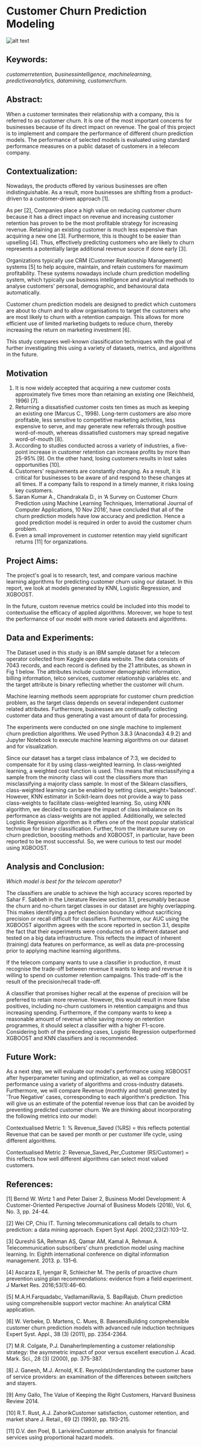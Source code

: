 # Customer Churn Prediction Modeling

![alt text](https://github.com/sp794uk/customer_churn_prediction_modeling/blob/main/Images/banner.jpg "banner image")

## Keywords: 
_customerretention, businessintelligence, machinelearning, predictiveanalytics, datamining, customerchurn._

## Abstract: 
When a customer terminates their relationship with a company, this is referred to as customer churn. It is one of the most important concerns for businesses because of its direct impact on revenue. The goal of this project is to implement and compare the performance of different churn prediction models. The performance of selected models is evaluated using standard performance measures on a public dataset of customers in a telecom company.

## Contextualization: 
Nowadays, the products offered by various businesses are often indistinguishable. As a result, more businesses are shifting from a product-driven to a customer-driven approach [1].

As per [2], Companies place a high value on reducing customer churn because it has a direct impact on revenue and increasing customer retention has proven to be the most profitable strategy for increasing revenue. Retaining an existing customer is much less expensive than acquiring a new one [3]. Furthermore, this is thought to be easier than upselling [4]. Thus, effectively predicting customers who are likely to churn represents a potentially large additional revenue source if done early [3].

Organizations typically use CRM (Customer Relationship Management) systems [5] to help acquire, maintain, and retain customers for maximum profitability. These systems nowadays include churn prediction modelling system, which typically use business intelligence and analytical methods to analyse customers' personal, demographic, and behavioural data automatically.

Customer churn prediction models are designed to predict which customers are about to churn and to allow organisations to target the customers who are most likely to churn with a retention campaign. This allows for more efficient use of limited marketing budgets to reduce churn, thereby increasing the return on marketing investment [6].

This study compares well-known classification techniques with the goal of further investigating this using a variety of datasets, metrics, and algorithms in the future.

## Motivation
1. It is now widely accepted that acquiring a new customer costs approximately five times more than retaining an existing one (Reichheld, 1996) [7].
2. Returning a dissatisfied customer costs ten times as much as keeping an existing one (Marcus C., 1998). Long-term customers are also more profitable, less sensitive to competitive marketing activities, less expensive to serve, and may generate new referrals through positive word-of-mouth, whereas dissatisfied customers may spread negative word-of-mouth [8].
3. According to studies conducted across a variety of industries, a five-point increase in customer retention can increase profits by more than 25-95% [9]. On the other hand, losing customers results in lost sales opportunities [10].
4. Customers' requirements are constantly changing. As a result, it is critical for businesses to be aware of and respond to these changes at all times. If a company fails to respond in a timely manner, it risks losing key customers.
5. Saran Kumar A., Chandrakala D., in ‘A Survey on Customer Churn Prediction using Machine Learning Techniques, International Journal of Computer Applications, 10 Nov 2016’, have concluded that all of the churn prediction models have low accuracy and prediction. Hence a good prediction model is required in order to avoid the customer churn problem.
6. Even a small improvement in customer retention may yield significant returns [11] for organizations.

## Project Aims:
The project's goal is to research, test, and compare various machine learning algorithms for predicting customer churn using our dataset. In this report, we look at models generated by KNN, Logistic Regression, and XGBOOST.

In the future, custom revenue metrics could be included into this model to contextualise the efficacy of applied algorithms. Moreover, we hope to test the performance of our model with more varied datasets and algorithms.

## Data and Experiments: 
The Dataset used in this study is an IBM sample dataset for a telecom operator collected from Kaggle open data website. The data consists of 7043 records, and each record is defined by the 21 attributes, as shown in Fig 1 below. The attributes include customer demographic information, billing information, telco services, customer relationship variables etc. and the target attribute is binary reflecting whether the customer will churn.

Machine learning methods seem appropriate for customer churn prediction problem, as the target class depends on several independent customer related attributes. Furthermore, businesses are continually collecting customer data and thus generating a vast amount of data for processing. 

The experiments were conducted on one single machine to implement churn prediction algorithms. We used Python 3.8.3 (Anaconda3 4.9.2) and Jupyter Notebook to execute machine learning algorithms on our dataset and for visualization.

Since our dataset has a target class imbalance of 7:3, we decided to compensate for it by using class-weighted learning. In class-weighted learning, a weighted cost function is used. This means that misclassifying a sample from the minority class will cost the classifiers more than misclassifying a majority class sample. In most of the Sklearn classifiers, class-weighted learning can be enabled by setting class_weight='balanced'. However, KNN estimator in Scikit-learn does not provide a way to pass class-weights to facilitate class-weighted learning. So, using KNN algorithm, we decided to compare the impact of class imbalance on its performance as class-weights are not applied.
Additionally, we selected Logistic Regression algorithm as it offers one of the most popular statistical technique for binary classification. Further, from the literature survey on churn prediction, boosting methods and XGBOOST, in particular, have been reported to be most successful. So, we were curious to test our model using XGBOOST.


## Analysis and Conclusion:
_Which model is best for the telecom operator?_

The classifiers are unable to achieve the high accuracy scores reported by Sahar F. Sabbeh in the Literature Review section 3.1, presumably because the churn and no-churn target classes in our dataset are highly overlapping. This makes identifying a perfect decision boundary without sacrificing precision or recall difficult for classifiers. Furthermore, our AUC using the XGBOOST algorithm agrees with the score reported in section 3.1, despite the fact that their experiments were conducted on a different dataset and tested on a big data infrastructure. This reflects the impact of inherent (training) data features on performance, as well as data pre-processing prior to applying machine learning algorithms.

If the telecom company wants to use a classifier in production, it must recognise the trade-off between revenue it wants to keep and revenue it is willing to spend on customer retention campaigns. This trade-off is the result of the precision/recall trade-off.

A classifier that promises higher recall at the expense of precision will be preferred to retain more revenue. However, this would result in more false positives, including no-churn customers in retention campaigns and thus increasing spending. Furthermore, if the company wants to keep a reasonable amount of revenue while saving money on retention programmes, it should select a classifier with a higher F1-score. Considering both of the preceding cases, Logistic Regression outperformed XGBOOST and KNN classifiers and is recommended.

## Future Work:
As a next step, we will evaluate our model's performance using XGBOOST after hyperparameter tuning and optimization, as well as compare performance using a variety of algorithms and cross-industry datasets. Furthermore, we will compare Revenue (monthly and total) generated by 'True Negative' cases, corresponding to each algorithm's prediction. This will give us an estimate of the potential revenue loss that can be avoided by preventing predicted customer churn. We are thinking about incorporating the following metrics into our model:

Contextualised Metric 1: % Revenue_Saved (%RS) = this reflects potential Revenue that can be saved per month or per customer life cycle, using different algorithms.

Contextualised Metric 2: Revenue_Saved_Per_Customer (RS/Customer) = this reflects how well different algorithms can select most valued customers.

## References:
[1] Bernd W. Wirtz 1 and Peter Daiser 2, Business Model Development: A Customer-Oriented Perspective Journal of Business Models (2018), Vol. 6, No. 3, pp. 24-44.

[2] Wei CP, Chiu IT. Turning telecommunications call details to churn prediction: a data mining approach. Expert Syst Appl. 2002;23(2):103–12.

[3] Qureshii SA, Rehman AS, Qamar AM, Kamal A, Rehman A. Telecommunication subscribers’ churn prediction model using machine learning. In: Eighth international conference on digital information management. 2013. p. 131–6.

[4] Ascarza E, Iyengar R, Schleicher M. The perils of proactive churn prevention using plan recommendations: evidence from a field experiment. J Market Res. 2016;53(1):46–60.

[5] M.A.H.Farquadabc, VadlamaniRavia, S. BapiRajub. Churn prediction using comprehensible support vector machine: An analytical CRM application.

[6] W. Verbeke, D. Martens, C. Mues, B. BaesensBuilding comprehensible customer churn prediction models with advanced rule induction techniques Expert Syst. Appl., 38 (3) (2011), pp. 2354-2364.

[7] M.R. Colgate, P.J. DanaherImplementing a customer relationship strategy: the asymmetric impact of poor versus excellent execution J. Acad. Mark. Sci., 28 (3) (2000), pp. 375-387.

[8] J. Ganesh, M.J. Arnold, K.E. ReynoldsUnderstanding the customer base of service providers: an examination of the differences between switchers and stayers.

[9] Amy Gallo, The Value of Keeping the Right Customers, Harvard Business Review 2014.

[10] R.T. Rust, A.J. ZahorikCustomer satisfaction, customer retention, and market share J. Retail., 69 (2) (1993), pp. 193-215.

[11] D.V. den Poel, B. LarivièreCustomer attrition analysis for financial services using proportional hazard models.